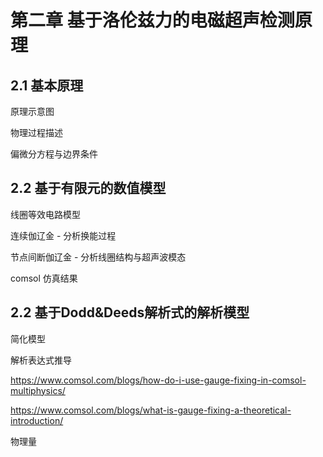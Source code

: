 # 第二章 基于洛伦兹力的电磁超声检测原理

## 2.1 基本原理

原理示意图

物理过程描述

偏微分方程与边界条件

## 2.2 基于有限元的数值模型

线圈等效电路模型

连续伽辽金 - 分析换能过程

节点间断伽辽金 - 分析线圈结构与超声波模态

comsol 仿真结果

## 2.2 基于Dodd&Deeds解析式的解析模型

简化模型

解析表达式推导

https://www.comsol.com/blogs/how-do-i-use-gauge-fixing-in-comsol-multiphysics/

https://www.comsol.com/blogs/what-is-gauge-fixing-a-theoretical-introduction/

物理量
